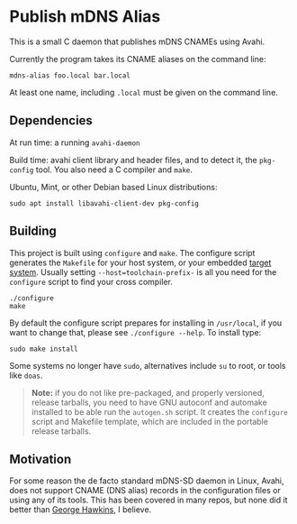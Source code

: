 Publish mDNS Alias
==================

This is a small C daemon that publishes mDNS CNAMEs using Avahi.

Currently the program takes its CNAME aliases on the command line:

    mdns-alias foo.local bar.local

At least one name, including `.local` must be given on the command line.


Dependencies
------------

At run time: a running `avahi-daemon`

Build time: avahi client library and header files, and to detect it, the
`pkg-config` tool.  You also need a C compiler and `make`.

Ubuntu, Mint, or other Debian based Linux distributions:

    sudo apt install libavahi-client-dev pkg-config


Building
--------

This project is built using `configure` and `make`.  The configure
script generates the `Makefile` for your host system, or your embedded
[target system][2].  Usually setting `--host=toolchain-prefix-` is all
you need for the `configure` script to find your cross compiler.

    ./configure
    make

By default the configure script prepares for installing in `/usr/local`,
if you want to change that, please see `./configure --help`.  To install
type:

    sudo make install

Some systems no longer have `sudo`, alternatives include `su` to root,
or tools like `doas`.

> **Note:** if you do not like pre-packaged, and properly versioned,
> release tarballs, you need to have GNU autoconf and automake installed
> to be able run the `autogen.sh` script.  It creates the `configure`
> script and Makefile template, which are included in the portable
> release tarballs.


Motivation
----------

For some reason the de facto standard mDNS-SD daemon in Linux, Avahi,
does not support CNAME (DNS alias) records in the configuration files
or using any of its tools.  This has been covered in many repos, but
none did it better than [George Hawkins][1], I believe.

[1]: https://github.com/george-hawkins/avahi-aliases-notes
[2]: https://www.gnu.org/software/automake/manual/html_node/Cross_002dCompilation.html
